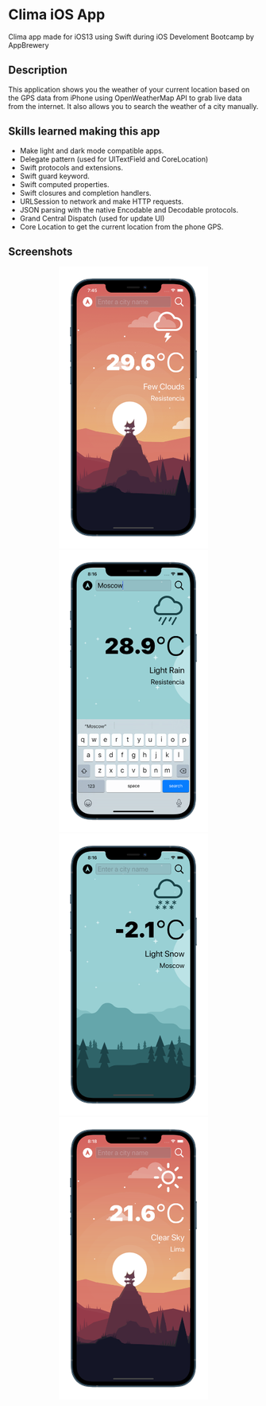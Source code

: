 # Clima iOS App

Clima app made for iOS13 using Swift during iOS Develoment Bootcamp by AppBrewery

## Description

This application shows you the weather of your current location based on the GPS data from iPhone using  OpenWeatherMap API to grab live data from the internet. It also allows you to search the weather of a city manually. 

## Skills learned making this app

* Make light and dark mode compatible apps.
* Delegate pattern (used for UITextField and CoreLocation)
* Swift protocols and extensions.
* Swift guard keyword. 
* Swift computed properties.
* Swift closures and completion handlers.
* URLSession to network and make HTTP requests.
* JSON parsing with the native Encodable and Decodable protocols.
* Grand Central Dispatch (used for update UI)
* Core Location to get the current location from the phone GPS.

## Screenshots

<p align="center">
    <img src="Screenshots/current_location_resistencia.png" width="300">
    <img src="Screenshots/manual_search_moscow.png" width="300">
    <img src="Screenshots/current_weather_moscow.png" width="300">
    <img src="Screenshots/lima_dark_mode.png" width="300">
</p>
